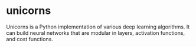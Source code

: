 # unicorns
Unicorns is a Python implementation of various deep learning algorithms. It can build neural networks that are modular in layers, activation functions, and cost functions.
